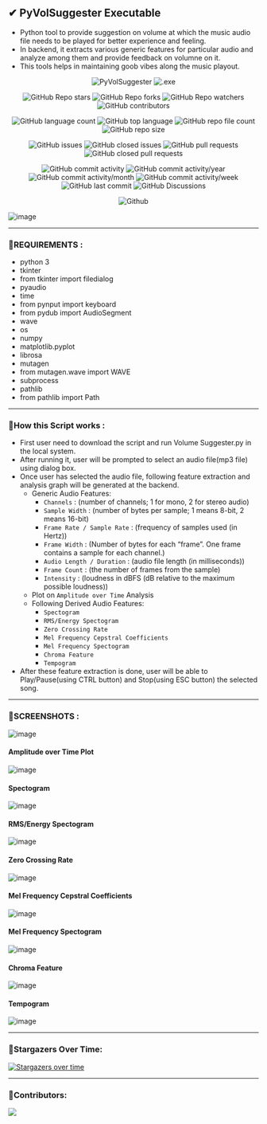 ## ✔ PyVolSuggester Executable
- Python tool to provide suggestion on volume at which the music audio file needs to be played for better experience and feeling.
- In backend, it extracts various generic features for particular audio and analyze among them and provide feedback on volumne on it.  
- This tools helps in maintaining goob vibes along the music playout.

<p align = "center">
	<img src = "https://img.shields.io/badge/Executable File-PyVolSuggester-orange?style=plastic&logo=appveyor", alt = "PyVolSuggester">
	<img src = "https://img.shields.io/badge/Extension-.exe-green?style=plastic&logo=appveyor", alt = ".exe">
</p>
<p align = "center">
	<img src = "https://img.shields.io/github/stars/akash-rajak/PyVolSuggester-Executable?style=social", alt = "GitHub Repo stars">
	<img src = "https://img.shields.io/github/forks/akash-rajak/PyVolSuggester-Executable?style=social", alt = "GitHub Repo forks">
	<img src = "https://img.shields.io/github/watchers/akash-rajak/PyVolSuggester-Executable?style=social", alt = "GitHub Repo watchers">
	<img src = "https://img.shields.io/github/contributors/akash-rajak/PyVolSuggester-Executable?style=social", alt = "GitHub contributors">
</p>
<p align = "center">
	<img src = "https://img.shields.io/github/languages/count/akash-rajak/PyVolSuggester-Executable?style=social", alt = "GitHub language count">
	<img src = "https://img.shields.io/github/languages/top/akash-rajak/PyVolSuggester-Executable?style=social", alt = "GitHub top language">
	<img src = "https://img.shields.io/github/directory-file-count/akash-rajak/PyVolSuggester-Executable?style=social", alt = "GitHub repo file count">
	<img src = "https://img.shields.io/github/repo-size/akash-rajak/PyVolSuggester-Executable?style=social", alt = "GitHub repo size">
</p>
<p align = "center">
	<img src = "https://img.shields.io/github/issues/akash-rajak/PyVolSuggester-Executable", alt = "GitHub issues">
	<img src = "https://img.shields.io/github/issues-closed/akash-rajak/PyVolSuggester-Executable", alt = "GitHub closed issues">
	<img src = "https://img.shields.io/github/issues-pr/akash-rajak/PyVolSuggester-Executable", alt = "GitHub pull requests">
	<img src = "https://img.shields.io/github/issues-pr-closed/akash-rajak/PyVolSuggester-Executable", alt = "GitHub closed pull requests">
</p>
<p align = "center">
	<img src = "https://img.shields.io/github/commit-activity/t/akash-rajak/PyVolSuggester-Executable", alt = "GitHub commit activity">
	<img src = "https://img.shields.io/github/commit-activity/y/akash-rajak/PyVolSuggester-Executable", alt = "GitHub commit activity/year">
	<img src = "https://img.shields.io/github/commit-activity/m/akash-rajak/PyVolSuggester-Executable", alt = "GitHub commit activity/month">
	<img src = "https://img.shields.io/github/commit-activity/w/akash-rajak/PyVolSuggester-Executable", alt = "GitHub commit activity/week">
	<img src = "https://img.shields.io/github/last-commit/akash-rajak/PyVolSuggester-Executable", alt = "GitHub last commit">
	<img src = "https://img.shields.io/github/discussions/akash-rajak/PyVolSuggester-Executable", alt = "GitHub Discussions">
</p>
<p align = "center">
	<img src = "https://img.shields.io/github/license/akash-rajak/PyVolSuggester-Executable", alt = "Github">
</p>

![image](https://github.com/akash-rajak/Volume-Suggester/assets/57003737/1d332d56-b26a-4ba6-8b72-46efca4f1deb)

****

### 📌REQUIREMENTS :
- python 3
- tkinter
- from tkinter import filedialog
- pyaudio
- time
- from pynput import keyboard
- from pydub import AudioSegment
- wave
- os
- numpy
- matplotlib.pyplot
- librosa
- mutagen
- from mutagen.wave import WAVE
- subprocess
- pathlib
- from pathlib import Path

****

### 📌How this Script works :
- First user need to download the script and run Volume Suggester.py in the local system.
- After running it, user will be prompted to select an audio file(mp3 file) using dialog box.
- Once user has selected the audio file, following feature extraction and analysis graph will be generated at the backend.
	- Generic Audio Features:
		- `Channels` : (number of channels; 1 for mono, 2 for stereo audio)
		- `Sample Width` : (number of bytes per sample; 1 means 8-bit, 2 means 16-bit)
		- `Frame Rate / Sample Rate` : (frequency of samples used (in Hertz))
		- `Frame Width` : (Number of bytes for each “frame”. One frame contains a sample for each channel.)
		- `Audio Length / Duration` : (audio file length (in milliseconds))
		- `Frame Count` : (the number of frames from the sample)
		- `Intensity` : (loudness in dBFS (dB relative to the maximum possible loudness))
	- Plot on `Amplitude over Time` Analysis
	- Following Derived Audio Features:
		- `Spectogram`
		- `RMS/Energy Spectogram`
		- `Zero Crossing Rate`
		- `Mel Frequency Cepstral Coefficients`
		- `Mel Frequency Spectogram`
		- `Chroma Feature`
		- `Tempogram`
- After these feature extraction is done, user will be able to Play/Pause(using CTRL button) and Stop(using ESC button) the selected song.

****

### 📌SCREENSHOTS :
![image](https://github.com/akash-rajak/Volume-Suggester/assets/57003737/1c53e1fa-faec-4082-9951-078a4d6f46e3)
#### Amplitude over Time Plot
![image](https://github.com/akash-rajak/Volume-Suggester/assets/57003737/986d75e4-b448-47b0-8b48-89ad09b82bb7)
#### Spectogram
![image](https://github.com/akash-rajak/Volume-Suggester/assets/57003737/d3c6bdc3-03a6-4bf4-9363-9264e1bdd8c6)
#### RMS/Energy Spectogram
![image](https://github.com/akash-rajak/Volume-Suggester/assets/57003737/90cc3291-46c0-43f2-a0c3-b065e81c3f32)
#### Zero Crossing Rate
![image](https://github.com/akash-rajak/Volume-Suggester/assets/57003737/2b9f18bc-859f-41ce-910d-095f5cc37718)
#### Mel Frequency Cepstral Coefficients
![image](https://github.com/akash-rajak/Volume-Suggester/assets/57003737/47809936-9d71-4241-97cf-c000f365960f)
#### Mel Frequency Spectogram
![image](https://github.com/akash-rajak/Volume-Suggester/assets/57003737/fe9e501e-bb6d-4ba5-a322-ce80d8b89ab9)
#### Chroma Feature
![image](https://github.com/akash-rajak/Volume-Suggester/assets/57003737/fdf21d27-42f6-4320-85c8-a38366a77193)
#### Tempogram
![image](https://github.com/akash-rajak/Volume-Suggester/assets/57003737/4fe7b54b-35f5-46c3-be01-22fb92bf1989)

****

### 🌟Stargazers Over Time:
[![Stargazers over time](https://starchart.cc/akash-rajak/PyVolSuggester-Executable.svg)](https://starchart.cc/akash-rajak/PyVolSuggester-Executable)

****

### 📌Contributors:
<a href="https://github.com/akash-rajak/PyVolSuggester-Executable/graphs/contributors">
  <img src="https://contrib.rocks/image?repo=akash-rajak/PyVolSuggester-Executable" />
</a>
